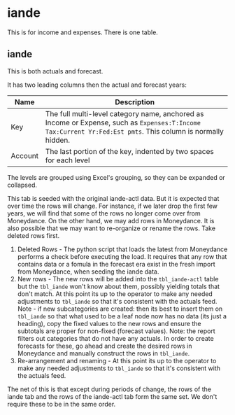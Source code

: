# iande

This is for income and expenses. There is one table.

## iande

This is both actuals and forecast.  

It has two leading columns then the actual and forecast years:

| Name            | Description                                                  |
| --------------- | ------------------------------------------------------------ |
|Key|The full multi-level category name, anchored as Income or Expense, such as `Expenses:T:Income Tax:Current Yr:Fed:Est pmts`. This column is normally hidden.|
|Account|The last portion of the key, indented by two spaces for each level|

The levels are grouped using Excel's grouping, so they can be expanded or collapsed.

This tab is seeded with the original iande-actl data.   But it is expected that over time the rows will change.  For instance, if we later drop the first few years, we will find that some of the rows no longer come over from Moneydance.  On the other hand, we may add rows in Moneydance.  It is also possible that we may want to re-organize or rename the rows.  Take deleted rows first.

1. Deleted Rows - The python script that loads the latest from Moneydance performs a check before executing the load.  It requires that any row that contains data or a fomula in the forecast era exist in the fresh import from Moneydance, when seeding the iande data.
2. New rows - The new rows will be added into the `tbl_iande-actl` table but the `tbl_iande` won't know about them, possibly yielding totals that don't match.  At this point its up to the operator to make any needed adjustments to `tbl_iande` so that it's consistent with the actuals feed. Note - if new subcategories are created: then its best to insert them on `tbl_iande` so that what used to be a leaf node now has no data (its just a heading), copy the fixed values to the new rows and ensure the subtotals are proper for non-fixed (forecast values). Note: the report filters out categories that do not have any actuals.  In order to create forecasts for these, go ahead and create the desired rows in Moneydance and manually construct the rows in `tbl_iande`.
3. Re-arrangement and renaming - At this point its up to the operator to make any needed adjustments to `tbl_iande` so that it's consistent with the actuals feed.

The net of this is that except during periods of change, the rows of the iande tab and the rows of the iande-actl tab form the same set.  We don't require these to be in the same order.

